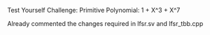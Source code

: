 Test Yourself Challenge:
Primitive Polynomial: 1 + X^3 + X^7

Already commented the changes required in lfsr.sv and lfsr_tbb.cpp
